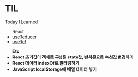 # TIL
Today I Learned
<ul>React
  <li><a href="https://github.com/ahnhuiwon/TIL/blob/main/React/useReducer.md">useReducer</a></li>
  <li><a href="https://github.com/ahnhuiwon/TIL/blob/main/React/useRef.md">useRef</a></li>
</ul>

<ul style="font-weight : bold;">Etc
  <li>React 초기값이 객체로 구성된 state값, 반복문으로 속성값 변경하기</li>
  <li>React 데이터 indexOf로 필터링하기</li>
  <li>JavaScript localStorage에 배열 데이터 넣기</li>
</ul>
